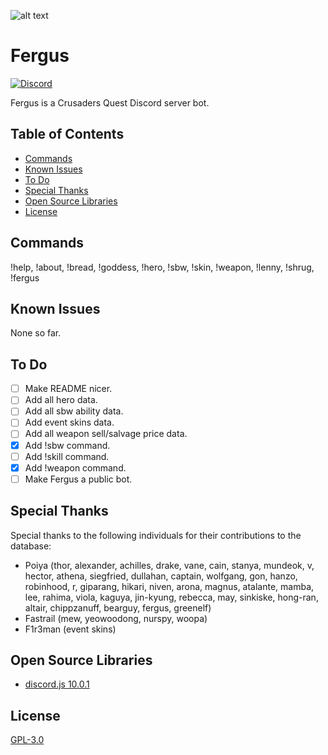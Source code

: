 ![alt text](https://raw.githubusercontent.com/Johj/fergus/master/fergus.png "Fergus Icon")
# Fergus
[![Discord](https://discordapp.com/api/guilds/258167954913361930/widget.png)](https://discord.gg/WjEFnzC)

Fergus is a Crusaders Quest Discord server bot.

## Table of Contents
 - [Commands](#commands)
 - [Known Issues](#known-issues)
 - [To Do](#to-do)
 - [Special Thanks](#special-thanks)
 - [Open Source Libraries](#open-source-libraries)
 - [License](#license)

## Commands
!help, !about, !bread, !goddess, !hero, !sbw, !skin, !weapon, !lenny, !shrug, !fergus

## Known Issues
None so far.

## To Do
 - [ ] Make README nicer.
 - [ ] Add all hero data.
 - [ ] Add all sbw ability data.
 - [ ] Add event skins data.
 - [ ] Add all weapon sell/salvage price data.
 - [x] Add !sbw command.
 - [ ] Add !skill command.
 - [x] Add !weapon command.
 - [ ] Make Fergus a public bot.

## Special Thanks
Special thanks to the following individuals for their contributions to the database:
 - Poiya (thor, alexander, achilles, drake, vane, cain, stanya, mundeok, v, hector, athena, siegfried, dullahan, captain, wolfgang, gon, hanzo, robinhood, r, giparang, hikari, niven, arona, magnus, atalante, mamba, lee, rahima, viola, kaguya, jin-kyung, rebecca, may, sinkiske, hong-ran, altair, chippzanuff, bearguy, fergus, greenelf)
 - Fastrail (mew, yeowoodong, nurspy, woopa)
 - F1r3man (event skins)

## Open Source Libraries
 - [discord.js 10.0.1](https://github.com/hydrabolt/discord.js/)

## License
[GPL-3.0](https://raw.githubusercontent.com/Johj/fergus/master/LICENSE)
